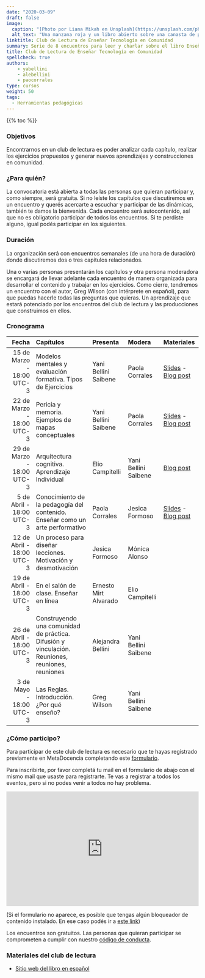 ```yaml
---
date: "2020-03-09"
draft: false
image:
  caption: "[Photo por Liana Mikah en Unsplash](https://unsplash.com/photos/2t4Ji-nARqA)"
  alt_text: "Una manzana roja y un libro abierto sobre una canasta de picnic  Foto de Liana Mikah."
linktitle: Club de Lectura de Enseñar Tecnología en Comunidad
summary: Serie de 8 encuentros para leer y charlar sobre el libro Enseñar Tecnología en Comunidad de Greg Wilson. 
title: Club de Lectura de Enseñar Tecnología en Comunidad
spellcheck: true
authors: 
    - yabellini
    - alebellini
    - paocorrales
type: cursos
weight: 50
tags:
  - Herramientas pedagógicas
---
```


{{% toc %}}

### Objetivos 

Encontrarnos en un club de lectura es poder analizar cada capítulo, realizar los ejercicios propuestos y generar nuevos aprendizajes y construcciones en comunidad.

### ¿Para quién?

La convocatoria está abierta a todas las personas que quieran participar y, como siempre, será gratuita. Si no leíste los capítulos que discutiremos en un encuentro y querés acercarte a escuchar y participar de las dinámicas, también te damos la bienvenida. Cada encuentro será autocontenido, así que no es obligatorio participar de todos los encuentros. Si te perdiste alguno, igual podés participar en los siguientes.


### Duración

La organización será con encuentros semanales (de una hora de duración) donde discutiremos dos o tres capítulos relacionados. 

Una o varias personas presentarán los capítulos y otra persona moderadora se encargará de llevar adelante cada encuentro de manera organizada para desarrollar el contenido y trabajar en los ejercicios. Como cierre, tendremos un encuentro con el autor, Greg Wilson (con intérprete en español), para que puedas hacerle todas las preguntas que quieras. Un aprendizaje que estará potenciado por los encuentros del club de lectura y las producciones que construimos en ellos.


### Cronograma 


|  Fecha |  Capítulos  | Presenta | Modera | Materiales |
| ---:  | :----------- | :----------- | :----------- | :----------- |
|15 de Marzo - 18:00 UTC-3 |Modelos mentales y evaluación formativa. Tipos de Ejercicios | Yani Bellini Saibene| Paola Corrales | [Slides](https://docs.google.com/presentation/d/12_vkEBWM57yRy86Nd3hLqqDEr_jqhYjgTuDPyuvNOM8/edit?usp=sharing) - [Blog post](https://www.metadocencia.org/post/club_de_lectura_t3_dia1/) |
|22 de Marzo - 18:00 UTC-3|Pericia y memoria. Ejemplos de mapas conceptuales | Yani Bellini Saibene | Paola Corrales |[Slides](https://docs.google.com/presentation/d/1hQwa8SXLH1iYzY06pTvh7oit1rOUmUB_wzB__O8DhrU/edit?usp=sharing) - [Blog post](https://www.metadocencia.org/post/club_de_lectura_t3_dia2/)|
|29 de Marzo - 18:00 UTC-3|Arquitectura cognitiva. Aprendizaje Individual | Elio Campitelli | Yani Bellini Saibene |[Blog post](https://www.metadocencia.org/post/club_de_lectura_t3_dia3/)|
|5 de Abril - 18:00 UTC-3|Conocimiento de la pedagogía del contenido. Enseñar como un arte performativo| Paola Corrales | Jesica Formoso |[Slides](https://docs.google.com/presentation/d/1aeTj5DcjaOIh7WF1VqD5dmiiPuucadvB3bxRQCP7zR0/edit?usp=sharing) - [Blog post](https://www.metadocencia.org/post/club_de_lectura_t3_dia4/)|
|12 de Abril - 18:00 UTC-3| Un proceso para diseñar lecciones. Motivación y desmotivación | Jesica Formoso | Mónica Alonso ||
|19 de Abril - 18:00 UTC-3| En el salón de clase. Enseñar en línea |Ernesto Mirt Alvarado | Elio Campitelli ||
|26 de Abril - 18:00 UTC-3| Construyendo una comunidad de práctica. Difusión y vinculación. Reuniones, reuniones, reuniones | Alejandra Bellini | Yani Bellini Saibene ||
|3 de Mayo - 18:00 UTC-3| Las Reglas. Introducción. ¿Por qué enseño? | Greg Wilson | Yani Bellini Saibene ||

### ¿Cómo participo?

Para participar de este club de lectura es necesario que te hayas registrado previamente en MetaDocencia completando este [formulario](https://docs.google.com/forms/d/e/1FAIpQLScC20Me-fX7UmCNhNswulYfOVQF4XiyIHgtde_R8CWreCmWhA/viewform).

Para inscribirte, por favor completá tu mail en el formulario de abajo con el mismo mail que usaste para registrarte.  Te vas a registrar a todos los eventos, pero si no podes venir a todos no hay problema.

<iframe 
  src="https://script.google.com/macros/s/AKfycbwRbefmyFZ2O_wpDUujCPJIzXb2BtTp3VFLMWD-7EoUWnjPTPWFcf91u-09MKtrOrP8ZA/exec"
  frameBorder="0",
  title = "Formulario de inscripción",
  width="100%",
  height = 300px,
  vertical-align="text-top">
  Explorador no compatible.
</iframe> 

(Si el formulario no aparece, es posible que tengas algún bloqueador de contenido instalado. En ese caso podés ir a [este link](https://script.google.com/macros/s/AKfycbwRbefmyFZ2O_wpDUujCPJIzXb2BtTp3VFLMWD-7EoUWnjPTPWFcf91u-09MKtrOrP8ZA/exec))
 

Los encuentros son gratuitos. Las personas que quieran participar se comprometen a cumplir con nuestro [código de conducta](https://metadocencia.org/cdc/).

### Materiales del club de lectura

* [Sitio web del libro en español](https://teachtogether.tech/es/index.html)

